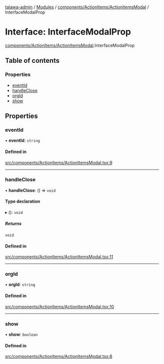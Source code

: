 [talawa-admin](../README.md) / [Modules](../modules.md) / [components/ActionItems/ActionItemsModal](../modules/components_ActionItems_ActionItemsModal.md) / InterfaceModalProp

# Interface: InterfaceModalProp

[components/ActionItems/ActionItemsModal](../modules/components_ActionItems_ActionItemsModal.md).InterfaceModalProp

## Table of contents

### Properties

- [eventId](components_ActionItems_ActionItemsModal.InterfaceModalProp.md#eventid)
- [handleClose](components_ActionItems_ActionItemsModal.InterfaceModalProp.md#handleclose)
- [orgId](components_ActionItems_ActionItemsModal.InterfaceModalProp.md#orgid)
- [show](components_ActionItems_ActionItemsModal.InterfaceModalProp.md#show)

## Properties

### eventId

• **eventId**: `string`

#### Defined in

[src/components/ActionItems/ActionItemsModal.tsx:9](https://github.com/palisadoes/talawa-admin/blob/bf9852d/src/components/ActionItems/ActionItemsModal.tsx#L9)

___

### handleClose

• **handleClose**: () =\> `void`

#### Type declaration

▸ (): `void`

##### Returns

`void`

#### Defined in

[src/components/ActionItems/ActionItemsModal.tsx:11](https://github.com/palisadoes/talawa-admin/blob/bf9852d/src/components/ActionItems/ActionItemsModal.tsx#L11)

___

### orgId

• **orgId**: `string`

#### Defined in

[src/components/ActionItems/ActionItemsModal.tsx:10](https://github.com/palisadoes/talawa-admin/blob/bf9852d/src/components/ActionItems/ActionItemsModal.tsx#L10)

___

### show

• **show**: `boolean`

#### Defined in

[src/components/ActionItems/ActionItemsModal.tsx:8](https://github.com/palisadoes/talawa-admin/blob/bf9852d/src/components/ActionItems/ActionItemsModal.tsx#L8)
